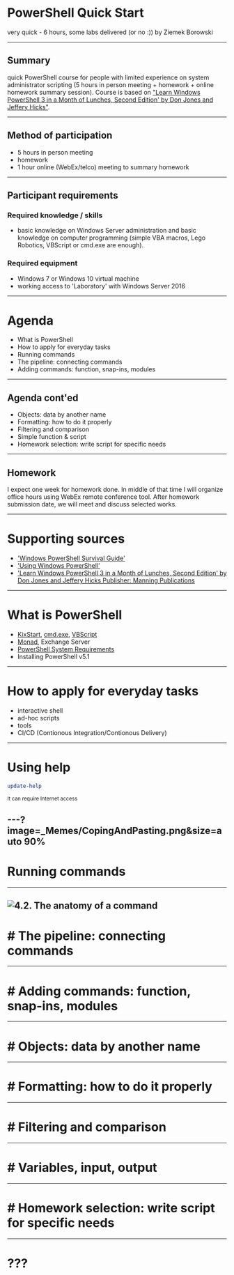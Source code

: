 # PowerShell Quick Start
very quick - 6 hours, some labs 
delivered (or no :)) by Ziemek Borowski

--- 

## Summary
quick PowerShell course for people with limited experience on system administrator scripting (5 hours in person meeting + homework + online homework summary session). Course is based on ["Learn Windows PowerShell 3 in a Month of Lunches, Second Edition' by Don Jones and Jeffery Hicks"](https://www.safaribooksonline.com/library/view/learn-windows-powershell/9781617291081/).  

---

## Method of participation
- 5 hours in person meeting
- homework 
- 1 hour online (WebEx/telco) meeting to summary homework

---

## Participant requirements

### Required knowledge / skills
- basic knowledge on Windows Server administration and basic knowledge on computer programming (simple VBA macros, Lego Robotics, VBScript or cmd.exe are enough). 

### Required equipment
- Windows 7 or Windows 10 virtual machine  
- working access to 'Laboratory' with Windows Server 2016 

---

# Agenda
- What is PowerShell
- How to apply for everyday tasks 
- Running commands      
- The pipeline: connecting commands 
- Adding commands: function, snap-ins, modules 
---
## Agenda cont'ed
- Objects: data by another name    
- Formatting: how to do it properly
- Filtering and comparison
- Simple function & script
- Homework selection: write script for specific needs
---
## Homework

I expect one week for homework done. In middle of that time I will organize office hours using WebEx remote conference tool. After homework submission date, we will meet and discuss selected works. 

---
# Supporting sources
* ['Windows PowerShell Survival Guide'](https://social.technet.microsoft.com/wiki/contents/articles/183.windows-powershell-survival-guide.aspx)
* ['Using Windows PowerShell'](https://docs.microsoft.com/en-us/powershell/scripting/getting-started/fundamental/using-windows-powershell)
* ['Learn Windows PowerShell 3 in a Month of Lunches, Second Edition' by Don Jones and Jeffery Hicks Publisher: Manning Publications](https://www.safaribooksonline.com/library/view/learn-windows-powershell/9781617291081/)
--- 

# What is PowerShell
- [KixStart](http://www.kixtart.org/), [cmd.exe](https://ss64.com/nt/), [VBScript](https://ss64.com/vb/)
- [Monad](https://www.jsnover.com/blog/2011/10/01/monad-manifesto/), Exchange Server 
- [PowerShell System Requirements](https://docs.microsoft.com/en-us/powershell/wmf/5.1/install-configure)
- Installing PowerShell v5.1
---
# How to apply for everyday tasks
- interactive shell 
- ad-hoc scripts 
- tools 
- CI/CD (Contionous Integration/Contionous Delivery) 
--- 
# Using help
```PowerShell
update-help 
```
<small>It can require Internet access</small>

---?image=_Memes/CopingAndPasting.png&size=auto 90%
--- 
# Running commands
---
![4.2. The anatomy of a command ](https://www.safaribooksonline.com/library/view/learn-windows-powershell/9781617291081/04fig01.jpg) 
--- 
# # The pipeline: connecting commands
--- 
# # Adding commands: function, snap-ins, modules
--- 
# # Objects: data by another name
--- 
# # Formatting: how to do it properly
--- 
# # Filtering and comparison
--- 
# # Variables, input, output
--- 
# # Homework selection: write script for specific needs
--- 
# ??? 
